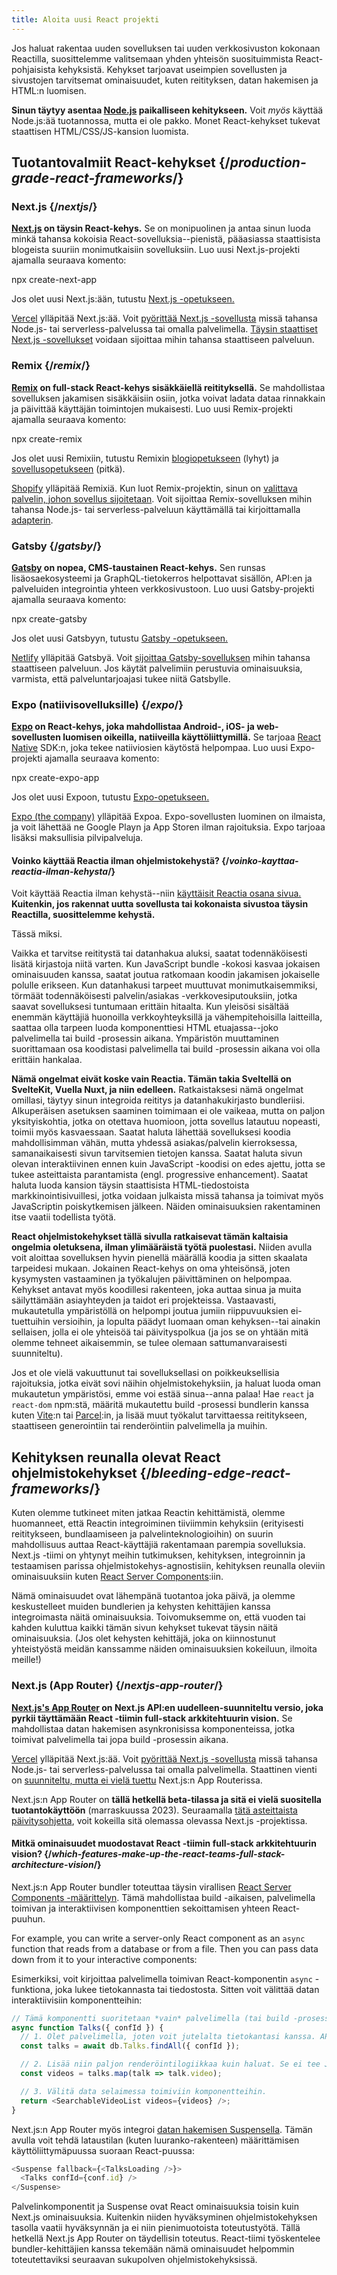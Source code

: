 ```yaml
---
title: Aloita uusi React projekti
---
```


<Intro>

Jos haluat rakentaa uuden sovelluksen tai uuden verkkosivuston kokonaan Reactilla, suosittelemme valitsemaan yhden yhteisön suosituimmista React-pohjaisista kehyksistä. Kehykset tarjoavat useimpien sovellusten ja sivustojen tarvitsemat ominaisuudet, kuten reitityksen, datan hakemisen ja HTML:n luomisen.

</Intro>

<Note>

**Sinun täytyy asentaa [Node.js](https://nodejs.org/en/) paikalliseen kehitykseen.** Voit *myös* käyttää Node.js:ää tuotannossa, mutta ei ole pakko. Monet React-kehykset tukevat staattisen HTML/CSS/JS-kansion luomista.

</Note>

## Tuotantovalmiit React-kehykset {/*production-grade-react-frameworks*/}

### Next.js {/*nextjs*/}

**[Next.js](https://nextjs.org/) on täysin React-kehys.** Se on monipuolinen ja antaa sinun luoda minkä tahansa kokoisia React-sovelluksia--pienistä, pääasiassa staattisista blogeista suuriin monimutkaisiin sovelluksiin. Luo uusi Next.js-projekti ajamalla seuraava komento:

<TerminalBlock>
npx create-next-app
</TerminalBlock>

Jos olet uusi Next.js:ään, tutustu [Next.js -opetukseen.](https://nextjs.org/learn/foundations/about-nextjs)

[Vercel](https://vercel.com/) ylläpitää Next.js:ää. Voit [pyörittää Next.js -sovellusta](https://nextjs.org/docs/deployment) missä tahansa Node.js- tai serverless-palvelussa tai omalla palvelimella. [Täysin staattiset Next.js -sovellukset](https://nextjs.org/docs/advanced-features/static-html-export) voidaan sijoittaa mihin tahansa staattiseen palveluun.

### Remix {/*remix*/}

**[Remix](https://remix.run/) on full-stack React-kehys sisäkkäiellä reitityksellä.** Se mahdollistaa sovelluksen jakamisen sisäkkäisiin osiin, jotka voivat ladata dataa rinnakkain ja päivittää käyttäjän toimintojen mukaisesti. Luo uusi Remix-projekti ajamalla seuraava komento:

<TerminalBlock>
npx create-remix
</TerminalBlock>

Jos olet uusi Remixiin, tutustu Remixin [blogiopetukseen](https://remix.run/docs/en/main/tutorials/blog) (lyhyt) ja [sovellusopetukseen](https://remix.run/docs/en/main/tutorials/jokes) (pitkä).

[Shopify](https://www.shopify.com/) ylläpitää Remixiä. Kun luot Remix-projektin, sinun on [valittava palvelin, johon sovellus sijoitetaan](https://remix.run/docs/en/main/guides/deployment). Voit sijoittaa Remix-sovelluksen mihin tahansa Node.js- tai serverless-palveluun käyttämällä tai kirjoittamalla [adapterin](https://remix.run/docs/en/main/other-api/adapter).

### Gatsby {/*gatsby*/}

**[Gatsby](https://www.gatsbyjs.com/) on nopea, CMS-taustainen React-kehys.** Sen runsas lisäosaekosysteemi ja GraphQL-tietokerros helpottavat sisällön, API:en ja palveluiden integrointia yhteen verkkosivustoon. Luo uusi Gatsby-projekti ajamalla seuraava komento:

<TerminalBlock>
npx create-gatsby
</TerminalBlock>

Jos olet uusi Gatsbyyn, tutustu [Gatsby -opetukseen.](https://www.gatsbyjs.com/docs/tutorial/)

[Netlify](https://www.netlify.com/) ylläpitää Gatsbyä. Voit [sijoittaa Gatsby-sovelluksen](https://www.gatsbyjs.com/docs/how-to/previews-deploys-hosting) mihin tahansa staattiseen palveluun. Jos käytät palvelimiin perustuvia ominaisuuksia, varmista, että palveluntarjoajasi tukee niitä Gatsbylle.

### Expo (natiivisovelluksille) {/*expo*/}

**[Expo](https://expo.dev/) on React-kehys, joka mahdollistaa Android-, iOS- ja web-sovellusten luomisen oikeilla, natiiveilla käyttöliittymillä.** Se tarjoaa [React Native](https://reactnative.dev/) SDK:n, joka tekee natiiviosien käytöstä helpompaa. Luo uusi Expo-projekti ajamalla seuraava komento:

<TerminalBlock>
npx create-expo-app
</TerminalBlock>

Jos olet uusi Expoon, tutustu [Expo-opetukseen.](https://docs.expo.dev/tutorial/introduction/)

[Expo (the company)](https://expo.dev/about) ylläpitää Expoa. Expo-sovellusten luominen on ilmaista, ja voit lähettää ne Google Playn ja App Storen ilman rajoituksia. Expo tarjoaa lisäksi maksullisia pilvipalveluja.

<DeepDive>

#### Voinko käyttää Reactia ilman ohjelmistokehystä? {/*voinko-kayttaa-reactia-ilman-kehysta*/}

Voit käyttää Reactia ilman kehystä--niin [käyttäisit Reactia osana sivua.](/learn/add-react-to-an-existing-project#using-react-for-a-part-of-your-existing-page) **Kuitenkin, jos rakennat uutta sovellusta tai kokonaista sivustoa täysin Reactilla, suosittelemme kehystä.**

Tässä miksi.

Vaikka et tarvitse reititystä tai datanhakua aluksi, saatat todennäköisesti lisätä kirjastoja niitä varten. Kun JavaScript bundle -kokosi kasvaa jokaisen ominaisuuden kanssa, saatat joutua ratkomaan koodin jakamisen jokaiselle polulle erikseen. Kun datanhakusi tarpeet muuttuvat monimutkaisemmiksi, törmäät todennäköisesti palvelin/asiakas -verkkovesiputouksiin, jotka saavat sovelluksesi tuntumaan erittäin hitaalta. Kun yleisösi sisältää enemmän käyttäjiä huonoilla verkkoyhteyksillä ja vähempitehoisilla laitteilla, saattaa olla tarpeen luoda komponenttiesi HTML etuajassa--joko palvelimella tai build -prosessin aikana. Ympäristön muuttaminen suorittamaan osa koodistasi palvelimella tai build -prosessin aikana voi olla erittäin hankalaa.

**Nämä ongelmat eivät koske vain Reactia. Tämän takia Sveltellä on SvelteKit, Vuella Nuxt, ja niin edelleen.** Ratkaistaksesi nämä ongelmat omillasi, täytyy sinun integroida reititys ja datanhakukirjasto bundleriisi. Alkuperäisen asetuksen saaminen toimimaan ei ole vaikeaa, mutta on paljon yksityiskohtia, jotka on otettava huomioon, jotta sovellus latautuu nopeasti, toimii myös kasvaessaan. Saatat haluta lähettää sovelluksesi koodia mahdollisimman vähän, mutta yhdessä asiakas/palvelin kierroksessa, samanaikaisesti sivun tarvitsemien tietojen kanssa. Saatat haluta sivun olevan interaktiivinen ennen kuin JavaScript -koodisi on edes ajettu, jotta se tukee asteittaista parantamista (engl. progressive enhancement). Saatat haluta luoda kansion täysin staattisista HTML-tiedostoista markkinointisivuillesi, jotka voidaan julkaista missä tahansa ja toimivat myös JavaScriptin poiskytkemisen jälkeen. Näiden ominaisuuksien rakentaminen itse vaatii todellista työtä.

**React ohjelmistokehykset tällä sivulla ratkaisevat tämän kaltaisia ongelmia oletuksena, ilman ylimääräistä työtä puolestasi.** Niiden avulla voit aloittaa sovelluksen hyvin pienellä määrällä koodia ja sitten skaalata tarpeidesi mukaan. Jokainen React-kehys on oma yhteisönsä, joten kysymysten vastaaminen ja työkalujen päivittäminen on helpompaa. Kehykset antavat myös koodillesi rakenteen, joka auttaa sinua ja muita säilyttämään asiayhteyden ja taidot eri projekteissa. Vastaavasti, mukautetulla ympäristöllä on helpompi joutua jumiin riippuvuuksien ei-tuettuihin versioihin, ja lopulta päädyt luomaan oman kehyksen--tai ainakin sellaisen, jolla ei ole yhteisöä tai päivityspolkua (ja jos se on yhtään mitä olemme tehneet aikaisemmin, se tulee olemaan sattumanvaraisesti suunniteltu).

Jos et ole vielä vakuuttunut tai sovelluksellasi on poikkeuksellisia rajoituksia, jotka eivät sovi näihin ohjelmistokehyksiin, ja haluat luoda oman mukautetun ympäristösi, emme voi estää sinua--anna palaa! Hae `react` ja `react-dom` npm:stä, määritä mukautettu build -prosessi bundlerin kanssa kuten [Vite](https://vitejs.dev/):n tai [Parcel](https://parceljs.org/):in, ja lisää muut työkalut tarvittaessa reititykseen, staattiseen generointiin tai renderöintiin palvelimella ja muihin.
</DeepDive>

## Kehityksen reunalla olevat React ohjelmistokehykset {/*bleeding-edge-react-frameworks*/}

Kuten olemme tutkineet miten jatkaa Reactin kehittämistä, olemme huomanneet, että Reactin integroiminen tiiviimmin kehyksiin (erityisesti reititykseen, bundlaamiseen ja palvelinteknologioihin) on suurin mahdollisuus auttaa React-käyttäjiä rakentamaan parempia sovelluksia. Next.js -tiimi on yhtynyt meihin tutkimuksen, kehityksen, integroinnin ja testaamisen parissa ohjelmistokehys-agnostisiin, kehityksen reunalla oleviin ominaisuuksiin kuten [React Server Components](/blog/2020/12/21/data-fetching-with-react-server-components):iin.

Nämä ominaisuudet ovat lähempänä tuotantoa joka päivä, ja olemme keskustelleet muiden bundlerien ja kehysten kehittäjien kanssa integroimasta näitä ominaisuuksia. Toivomuksemme on, että vuoden tai kahden kuluttua kaikki tämän sivun kehykset tukevat täysin näitä ominaisuuksia. (Jos olet kehysten kehittäjä, joka on kiinnostunut yhteistyöstä meidän kanssamme näiden ominaisuuksien kokeiluun, ilmoita meille!)

### Next.js (App Router) {/*nextjs-app-router*/}

**[Next.js's App Router](https://beta.nextjs.org/docs/getting-started) on Next.js API:en uudelleen-suunniteltu versio, joka pyrkii täyttämään React -tiimin full-stack arkkitehtuurin vision.** Se mahdollistaa datan hakemisen asynkronisissa komponenteissa, jotka toimivat palvelimella tai jopa build -prosessin aikana.

[Vercel](https://vercel.com/) ylläpitää Next.js:ää. Voit [pyörittää Next.js -sovellusta](https://nextjs.org/docs/deployment) missä tahansa Node.js- tai serverless-palvelussa tai omalla palvelimella. Staattinen vienti on [suunniteltu, mutta ei vielä tuettu](https://beta.nextjs.org/docs/app-directory-roadmap#configuration) Next.js:n App Routerissa.

<Pitfall>

Next.js:n App Router on **tällä hetkellä beta-tilassa ja sitä ei vielä suositella tuotantokäyttöön** (marraskuussa 2023). Seuraamalla [tätä asteittaista päivitysohjetta](https://beta.nextjs.org/docs/upgrade-guide#migrating-from-pages-to-app), voit kokeilla sitä olemassa olevassa Next.js -projektissa.

</Pitfall>

<DeepDive>

#### Mitkä ominaisuudet muodostavat React -tiimin full-stack arkkitehtuurin vision? {/*which-features-make-up-the-react-teams-full-stack-architecture-vision*/}

Next.js:n App Router bundler toteuttaa täysin virallisen [React Server Components -määrittelyn](https://github.com/reactjs/rfcs/blob/main/text/0188-server-components.md). Tämä mahdollistaa build -aikaisen, palvelimella toimivan ja interaktiivisen komponenttien sekoittamisen yhteen React-puuhun.

For example, you can write a server-only React component as an `async` function that reads from a database or from a file. Then you can pass data down from it to your interactive components:

Esimerkiksi, voit kirjoittaa palvelimella toimivan React-komponentin `async` -funktiona, joka lukee tietokannasta tai tiedostosta. Sitten voit välittää datan interaktiivisiin komponentteihin:

```js
// Tämä komponentti suoritetaan *vain* palvelimella (tai build -prosessin aikana).
async function Talks({ confId }) {
  // 1. Olet palvelimella, joten voit jutelalta tietokantasi kanssa. API-endpointtia ei tarvita.
  const talks = await db.Talks.findAll({ confId });

  // 2. Lisää niin paljon renderöintilogiikkaa kuin haluat. Se ei tee JavaScript bundlestasi yhtään sen suurempaa.
  const videos = talks.map(talk => talk.video);

  // 3. Välitä data selaimessa toimiviin komponentteihin.
  return <SearchableVideoList videos={videos} />;
}
```

Next.js:n App Router myös integroi [datan hakemisen Suspensella](/blog/2022/03/29/react-v18#suspense-in-data-frameworks). Tämän avulla voit tehdä lataustilan (kuten luuranko-rakenteen) määrittämisen käyttöliittymäpuussa suoraan React-puussa:

```js
<Suspense fallback={<TalksLoading />}>
  <Talks confId={conf.id} />
</Suspense>
```

Palvelinkomponentit ja Suspense ovat React ominaisuuksia toisin kuin Next.js ominaisuuksia. Kuitenkin niiden hyväksyminen ohjelmistokehyksen tasolla vaatii hyväksynnän ja ei niin pienimuotoista toteutustyötä. Tällä hetkellä Next.js App Router on täydellisin toteutus. React-tiimi työskentelee bundler-kehittäjien kanssa tekemään nämä ominaisuudet helpommin toteutettaviksi seuraavan sukupolven ohjelmistokehyksissä.

</DeepDive>
